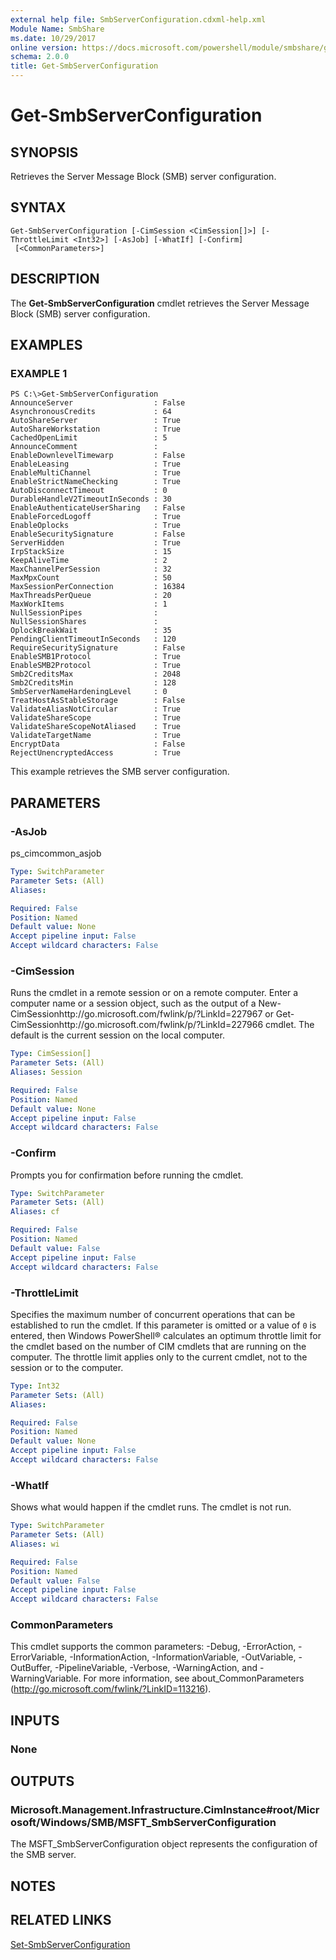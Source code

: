 ```yaml
---
external help file: SmbServerConfiguration.cdxml-help.xml
Module Name: SmbShare
ms.date: 10/29/2017
online version: https://docs.microsoft.com/powershell/module/smbshare/get-smbserverconfiguration?view=windowsserver2012r2-ps&wt.mc_id=ps-gethelp
schema: 2.0.0
title: Get-SmbServerConfiguration
---
```


# Get-SmbServerConfiguration

## SYNOPSIS
Retrieves the Server Message Block (SMB) server configuration.

## SYNTAX

```
Get-SmbServerConfiguration [-CimSession <CimSession[]>] [-ThrottleLimit <Int32>] [-AsJob] [-WhatIf] [-Confirm]
 [<CommonParameters>]
```

## DESCRIPTION
The **Get-SmbServerConfiguration** cmdlet retrieves the Server Message Block (SMB) server configuration.

## EXAMPLES

### EXAMPLE 1
```
PS C:\>Get-SmbServerConfiguration
AnnounceServer                  : False 
AsynchronousCredits             : 64 
AutoShareServer                 : True 
AutoShareWorkstation            : True 
CachedOpenLimit                 : 5 
AnnounceComment                 : 
EnableDownlevelTimewarp         : False 
EnableLeasing                   : True 
EnableMultiChannel              : True 
EnableStrictNameChecking        : True 
AutoDisconnectTimeout           : 0 
DurableHandleV2TimeoutInSeconds : 30 
EnableAuthenticateUserSharing   : False 
EnableForcedLogoff              : True 
EnableOplocks                   : True 
EnableSecuritySignature         : False 
ServerHidden                    : True 
IrpStackSize                    : 15 
KeepAliveTime                   : 2 
MaxChannelPerSession            : 32 
MaxMpxCount                     : 50 
MaxSessionPerConnection         : 16384 
MaxThreadsPerQueue              : 20 
MaxWorkItems                    : 1 
NullSessionPipes                : 
NullSessionShares               : 
OplockBreakWait                 : 35 
PendingClientTimeoutInSeconds   : 120 
RequireSecuritySignature        : False 
EnableSMB1Protocol              : True 
EnableSMB2Protocol              : True 
Smb2CreditsMax                  : 2048 
Smb2CreditsMin                  : 128 
SmbServerNameHardeningLevel     : 0 
TreatHostAsStableStorage        : False 
ValidateAliasNotCircular        : True 
ValidateShareScope              : True 
ValidateShareScopeNotAliased    : True 
ValidateTargetName              : True 
EncryptData                     : False 
RejectUnencryptedAccess         : True
```

This example retrieves the SMB server configuration.

## PARAMETERS

### -AsJob
ps_cimcommon_asjob

```yaml
Type: SwitchParameter
Parameter Sets: (All)
Aliases: 

Required: False
Position: Named
Default value: None
Accept pipeline input: False
Accept wildcard characters: False
```

### -CimSession
Runs the cmdlet in a remote session or on a remote computer.
Enter a computer name or a session object, such as the output of a New-CimSessionhttp://go.microsoft.com/fwlink/p/?LinkId=227967 or Get-CimSessionhttp://go.microsoft.com/fwlink/p/?LinkId=227966 cmdlet.
The default is the current session on the local computer.

```yaml
Type: CimSession[]
Parameter Sets: (All)
Aliases: Session

Required: False
Position: Named
Default value: None
Accept pipeline input: False
Accept wildcard characters: False
```

### -Confirm
Prompts you for confirmation before running the cmdlet.

```yaml
Type: SwitchParameter
Parameter Sets: (All)
Aliases: cf

Required: False
Position: Named
Default value: False
Accept pipeline input: False
Accept wildcard characters: False
```

### -ThrottleLimit
Specifies the maximum number of concurrent operations that can be established to run the cmdlet.
If this parameter is omitted or a value of `0` is entered, then Windows PowerShell® calculates an optimum throttle limit for the cmdlet based on the number of CIM cmdlets that are running on the computer.
The throttle limit applies only to the current cmdlet, not to the session or to the computer.

```yaml
Type: Int32
Parameter Sets: (All)
Aliases: 

Required: False
Position: Named
Default value: None
Accept pipeline input: False
Accept wildcard characters: False
```

### -WhatIf
Shows what would happen if the cmdlet runs.
The cmdlet is not run.

```yaml
Type: SwitchParameter
Parameter Sets: (All)
Aliases: wi

Required: False
Position: Named
Default value: False
Accept pipeline input: False
Accept wildcard characters: False
```

### CommonParameters
This cmdlet supports the common parameters: -Debug, -ErrorAction, -ErrorVariable, -InformationAction, -InformationVariable, -OutVariable, -OutBuffer, -PipelineVariable, -Verbose, -WarningAction, and -WarningVariable. For more information, see about_CommonParameters (http://go.microsoft.com/fwlink/?LinkID=113216).

## INPUTS

### None

## OUTPUTS

### Microsoft.Management.Infrastructure.CimInstance#root/Microsoft/Windows/SMB/MSFT_SmbServerConfiguration
The MSFT_SmbServerConfiguration object represents the configuration of the SMB server.

## NOTES

## RELATED LINKS

[Set-SmbServerConfiguration](./Set-SmbServerConfiguration.md)

